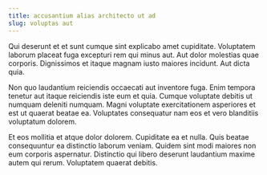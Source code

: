 ```yaml
---
title: accusantium alias architecto ut ad
slug: voluptas aut
---
```


Qui deserunt et et sunt cumque sint explicabo amet cupiditate. Voluptatem laborum placeat fuga excepturi rem qui minus aut. Aut dolor molestias quae corporis. Dignissimos et itaque magnam iusto maiores incidunt. Aut dicta quia.

Non quo laudantium reiciendis occaecati aut inventore fuga. Enim tempora tenetur aut itaque reiciendis iste eum et quia. Cumque voluptate debitis ut numquam deleniti numquam. Magni voluptate exercitationem asperiores et est ut quaerat beatae ea. Voluptates consequatur nam eos et vero blanditiis voluptatum dolorem.

Et eos mollitia et atque dolor dolorem. Cupiditate ea et nulla. Quis beatae consequuntur ea distinctio laborum veniam. Quidem sint modi maiores non eum corporis aspernatur. Distinctio qui libero deserunt laudantium maxime autem qui rerum. Voluptatem quaerat debitis.
